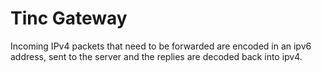 # Tinc Gateway
Incoming IPv4 packets that need to be forwarded are encoded in an ipv6 address, sent to the server and the replies are decoded back into ipv4.

